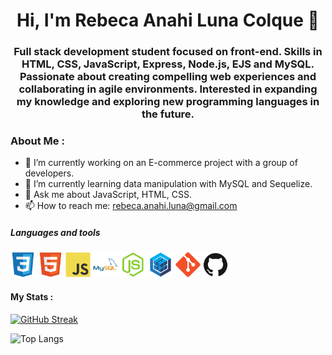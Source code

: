 <div align ="center">
    <h1 align="center">Hi, I'm Rebeca Anahi Luna Colque 👋</h1>
    <h3 align="center">Full stack development student focused on front-end. Skills in HTML, CSS, JavaScript, Express, Node.js, EJS and MySQL. Passionate about creating compelling web experiences and collaborating in agile environments. Interested in expanding my knowledge and exploring new programming languages in the future.</h3>
</div>
<!--
**Rebeca3Luna/Rebeca3Luna** is a ✨ _special_ ✨ repository because its `README.md` (this file) appears on your GitHub profile.
-->

### About Me :
- 🔭 I’m currently working on an E-commerce project with a group of developers.
- 🌱 I’m currently learning data manipulation with MySQL and Sequelize.
- 💬 Ask me about JavaScript, HTML, CSS.
- 📫 How to reach me: rebeca.anahi.luna@gmail.com
<H5>Languages ​​and tools</H5>
<div >
    <img src="https://github.com/devicons/devicon/blob/master/icons/css3/css3-original.svg" alt="css3" width="40" height="40">
    <img src="https://github.com/devicons/devicon/blob/master/icons/html5/html5-original.svg" alt="html5" width="40" height="40">
    <img src="https://github.com/devicons/devicon/blob/master/icons/javascript/javascript-original.svg" alt="javascript" width="40" height="40">
    <img src="https://github.com/devicons/devicon/blob/master/icons/mysql/mysql-original-wordmark.svg" alt="MySQL" width="40" height="40">
    <img src="https://github.com/devicons/devicon/blob/master/icons/nodejs/nodejs-original.svg" alt="nodejs" width="40" height="40">
    <img src="https://github.com/devicons/devicon/blob/master/icons/sequelize/sequelize-original.svg" alt="sequelize" width="40" height="40">
    <img src="https://github.com/devicons/devicon/blob/master/icons/git/git-original.svg" alt="git" width="40" height="40">
    <img src="https://github.com/devicons/devicon/blob/master/icons/github/github-original.svg" alt="github" width="40" height="40">
</div>
<h4>My Stats :</h4>

[![GitHub Streak](http://github-readme-streak-stats.herokuapp.com?user=Rebeca3Luna&theme=dark&hide_border=true&border_radius=5.2)](https://git.io/streak-stats)

![Top Langs](https://github-readme-stats.vercel.app/api/top-langs/?username=Rebeca3Luna&exclude_repo=github-readme-stats,anuraghazra.github.io)

